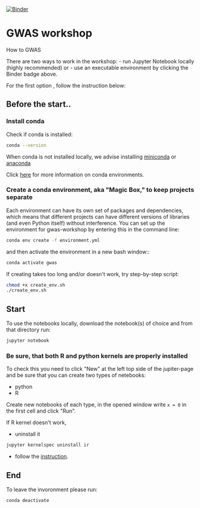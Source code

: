 [![Binder](https://mybinder.org/badge_logo.svg)](https://mybinder.org/v2/gh/picla/GWAS_workshop_CK/master)

# GWAS workshop
How to GWAS

There are two ways to work in the workshop: 
	-  run Jupyter Notebook locally (highly recommended) or 
	-  use an executable environment by clicking the Binder badge above.

For the first option , follow the instruction below:

## Before the start..

### Install conda

Check if conda is installed:

```bash
conda --version
```

When conda is not installed locally, we advise installing [miniconda](https://docs.conda.io/projects/miniconda/en/latest/) or [anaconda](https://www.anaconda.com/distribution/) 

Click [here](https://docs.conda.io/projects/conda/en/latest/user-guide/tasks/manage-environments.html#sharing-an-environment) for more information on conda environments.


### Create a conda environment, aka "Magic Box," to keep projects separate

Each environment can have its own set of packages and dependencies, which means that different projects can have different versions of libraries (and even Python itself) without interference.
You can set up the environment for gwas-workshop by entering this in the command line:
```bash
conda env create -f environment.yml
```

and then activate the environment in a new bash window::
```bash
conda activate gwas
```

If creating takes too long and/or doesn't work, try step-by-step script:
```bash
chmod +x create_env.sh
./create_env.sh
```


## Start

To use the notebooks locally, download the notebook(s) of choice and from that directory run:

```bash
jupyter notebook
```

### Be sure, that both R and python kernels are properly installed

To check this you need to click "New" at the left top side of the jupiter-page and be sure that you can create two types of netebooks: 
  - python
  - R

Create new notebooks of each type, in the opened window write `x = 0` in the first cell and click "Run".

If R kernel doesn't work, 
- uninstall it
```bash
jupyter kernelspec uninstall ir
```
- follow the [instruction](https://github.com/IRkernel/IRkernel).


## End

To leave the invoronment please run:

```
conda deactivate
```
